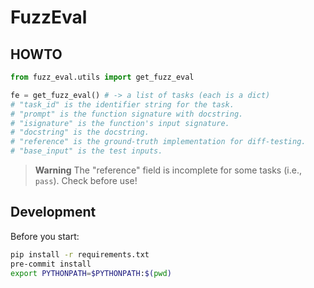 # FuzzEval

## HOWTO

```python
from fuzz_eval.utils import get_fuzz_eval

fe = get_fuzz_eval() # -> a list of tasks (each is a dict)
# "task_id" is the identifier string for the task.
# "prompt" is the function signature with docstring.
# "isignature" is the function's input signature.
# "docstring" is the docstring.
# "reference" is the ground-truth implementation for diff-testing.
# "base_input" is the test inputs.
```

> **Warning**
> The "reference" field is incomplete for some tasks (i.e., `    pass`). Check before use!

## Development

Before you start:

```bash
pip install -r requirements.txt
pre-commit install
export PYTHONPATH=$PYTHONPATH:$(pwd)
```
